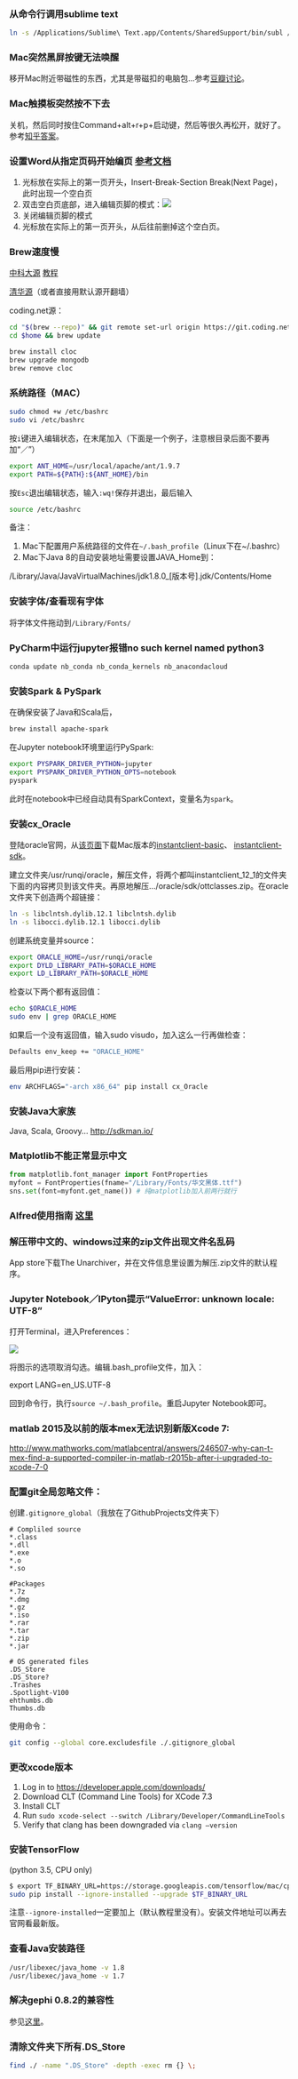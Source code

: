 ### 从命令行调用sublime text
```sh
ln -s /Applications/Sublime\ Text.app/Contents/SharedSupport/bin/subl /usr/local/bin/subl
```

### Mac突然黑屏按键无法唤醒

移开Mac附近带磁性的东西，尤其是带磁扣的电脑包...参考[豆瓣讨论](https://www.douban.com/group/topic/42531618/)。

### Mac触摸板突然按不下去

关机，然后同时按住Command+alt+r+p+启动键，然后等很久再松开，就好了。参考[知乎答案](https://www.zhihu.com/question/22396705)。

### 设置Word从指定页码开始编页 [参考文档](https://support.office.com/zh-cn/article/%E5%BC%80%E5%A7%8B%E9%A1%B5%E7%A0%81%E7%BC%96%E5%8F%B7%E5%9C%A8-Word-%E4%B8%AD%E6%96%87%E6%A1%A3%E7%9A%84%E5%90%8E%E9%9D%A2-for-Mac-678ab67a-d593-4a47-ae35-8ffed9573132?ui=zh-CN&rs=zh-CN&ad=CN)

1. 光标放在实际上的第一页开头，Insert-Break-Section Break(Next Page)，此时出现一个空白页
2. 双击空白页底部，进入编辑页脚的模式：![](resources/word.jpg)
3. 关闭编辑页脚的模式
4. 光标放在实际上的第一页开头，从后往前删掉这个空白页。

### Brew速度慢
[中科大源](https://mirrors.ustc.edu.cn) [教程](https://lug.ustc.edu.cn/wiki/mirrors/help/brew.git)

[清华源](https://mirrors.tuna.tsinghua.edu.cn/help/homebrew/)（或者直接用默认源开翻墙）

coding.net源：
```sh
cd "$(brew --repo)" && git remote set-url origin https://git.coding.net/homebrew/homebrew.git
cd $home && brew update
```

```sh
brew install cloc
brew upgrade mongodb
brew remove cloc
```

### 系统路径（MAC）

```sh
sudo chmod +w /etc/bashrc
sudo vi /etc/bashrc
```

按`i`键进入编辑状态，在末尾加入（下面是一个例子，注意根目录后面不要再加“／”）

```sh
export ANT_HOME=/usr/local/apache/ant/1.9.7
export PATH=${PATH}:${ANT_HOME}/bin
```

按`Esc`退出编辑状态，输入`:wq!`保存并退出，最后输入

```sh
source /etc/bashrc
```

备注：

1. Mac下配置用户系统路径的文件在`​~/.bash_profile`​ （Linux下在~/.bashrc）
2. Mac下Java 8的自动安装地址需要设置JAVA\_Home到：

  /Library/Java/JavaVirtualMachines/jdk1.8.0\_[版本号].jdk/Contents/Home

### 安装字体/查看现有字体

将字体文件拖动到`/Library/Fonts/`


### PyCharm中运行jupyter报错no such kernel named python3

```python
conda update nb_conda nb_conda_kernels nb_anacondacloud
```

### 安装Spark & PySpark

在确保安装了Java和Scala后，

```sh
brew install apache-spark
```

在Jupyter notebook环境里运行PySpark:

```sh
export PYSPARK_DRIVER_PYTHON=jupyter
export PYSPARK_DRIVER_PYTHON_OPTS=notebook
pyspark
```

此时在notebook中已经自动具有SparkContext，变量名为`spark`。

### 安装cx\_Oracle

登陆oracle官网，从[该页面](http://www.oracle.com/technetwork/topics/intel-macsoft-096467.html)下载Mac版本的[instantclient-basic](http://download.oracle.com/otn/mac/instantclient/121020/instantclient-basic-macos.x64-12.1.0.2.0.zip)、 [instantclient-sdk](http://download.oracle.com/otn/mac/instantclient/121020/instantclient-sdk-macos.x64-12.1.0.2.0.zip)。

建立文件夹/usr/runqi/oracle，解压文件，将两个都叫instantclient\_12\_1的文件夹下面的内容拷贝到该文件夹。再原地解压.../oracle/sdk/ottclasses.zip。在oracle文件夹下创造两个超链接：

```sh
ln -s libclntsh.dylib.12.1 libclntsh.dylib
ln -s libocci.dylib.12.1 libocci.dylib
```

创建系统变量并source：

```sh
export ORACLE_HOME=/usr/runqi/oracle
export DYLD_LIBRARY_PATH=$ORACLE_HOME
export LD_LIBRARY_PATH=$ORACLE_HOME
```

检查以下两个都有返回值：

```sh
echo $ORACLE_HOME
sudo env | grep ORACLE_HOME
```

如果后一个没有返回值，输入sudo visudo，加入这么一行再做检查：

```sh
Defaults env_keep += "ORACLE_HOME"
```

最后用pip进行安装：

```sh
env ARCHFLAGS="-arch x86_64" pip install cx_Oracle
```

### 安装Java大家族

Java, Scala, Groovy… <http://sdkman.io/>

### Matplotlib不能正常显示中文

```python
from matplotlib.font_manager import FontProperties
myfont = FontProperties(fname="/Library/Fonts/华文黑体.ttf")
sns.set(font=myfont.get_name()) # 纯matplotlib加入前两行就行
```

### Alfred使用指南 [这里](https://www.alfredapp.com/)

### 解压带中文的、windows过来的zip文件出现文件名乱码

App store下载The Unarchiver，并在文件信息里设置为解压.zip文件的默认程序。

### Jupyter Notebook／IPyton提示“ValueError: unknown locale: UTF-8”

打开Terminal，进入Preferences：

![](resources/mac1.png)

将图示的选项取消勾选。编辑.bash\_profile文件，加入：`​`

export LANG=en\_US.UTF-8`​`​

回到命令行，执行`source ~/.bash_profile`。重启Jupyter Notebook即可。

### matlab 2015及以前的版本mex无法识别新版Xcode 7:

<http://www.mathworks.com/matlabcentral/answers/246507-why-can-t-mex-find-a-supported-compiler-in-matlab-r2015b-after-i-upgraded-to-xcode-7-0>

### 配置git全局忽略文件：

创建`​.gitignore_global`​ （我放在了GithubProjects文件夹下）

```
# Compliled source
*.class
*.dll
*.exe
*.o
*.so

#Packages
*.7z
*.dmg
*.gz
*.iso
*.rar
*.tar
*.zip
*.jar

# OS generated files
.DS_Store
.DS_Store?
.Trashes
.Spotlight-V100
ehthumbs.db
Thumbs.db
```

使用命令：

```sh
git config --global core.excludesfile ./.gitignore_global
```

### 更改xcode版本

1. Log in to <https://developer.apple.com/downloads/>
2. Download CLT (Command Line Tools) for XCode 7.3
3. Install CLT
4. Run `sudo xcode-select --switch /Library/Developer/CommandLineTools`
5. Verify that clang has been downgraded via `clang —version`

### 安装TensorFlow

(python 3.5, CPU only)

```sh
$ export TF_BINARY_URL=https://storage.googleapis.com/tensorflow/mac/cpu/tensorflow-0.11.0rc0-py3-none-any.whl
sudo pip install --ignore-installed --upgrade $TF_BINARY_URL
```

注意`--ignore-installed`一定要加上（默认教程里没有）。安装文件地址可以再去官网看最新版。

### 查看Java安装路径

```sh
/usr/libexec/java_home -v 1.8
/usr/libexec/java_home -v 1.7
```

### 解决gephi 0.8.2的兼容性

参见[这里](https://medium.com/coder-snorts/gephi-is-broken-on-mac-os-97fbaef4305e#.1r8imyolg)。

### 清除文件夹下所有.DS\_Store

```sh
find ./ -name ".DS_Store" -depth -exec rm {} \;
```

